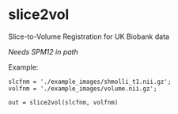 # slice2vol
Slice-to-Volume Registration for UK Biobank data

_Needs SPM12 in path_

Example: 

```
slcfnm = './example_images/shmolli_t1.nii.gz';
volfnm = './example_images/volume.nii.gz';

out = slice2vol(slcfnm, volfnm)
```
